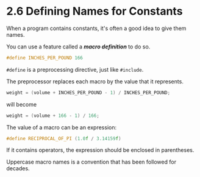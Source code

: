 # 2.6 Defining Names for Constants

When a program contains constants, it's often a good idea to give them names.

You can use a feature called a ***macro definition*** to do so.

```c
#define INCHES_PER_POUND 166
```

`#define` is a preprocessing directive, just like `#include`.

The preprocessor replaces each macro by the value that it represents.

```c
weight = (volume + INCHES_PER_POUND - 1) / INCHES_PER_POUND;
```

will become

```c
weight = (volume + 166 - 1) / 166;
```

The value of a macro can be an expression:

```c
#define RECIPROCAL_OF_PI (1.0f / 3.14159f)
```

If it contains operators, the expression should be enclosed in parentheses.

Uppercase macro names is a convention that has been followed for decades.
